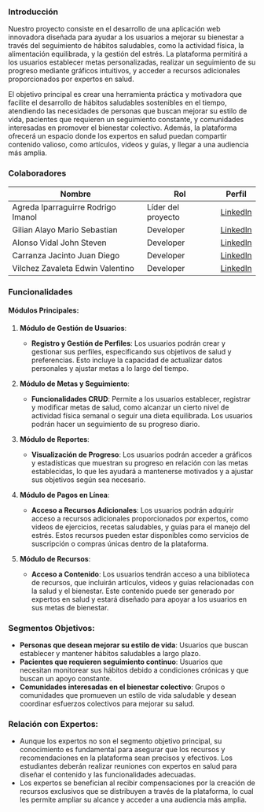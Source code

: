 ### Introducción

Nuestro proyecto consiste en el desarrollo de una aplicación web innovadora diseñada para ayudar a los usuarios a mejorar su bienestar a través del seguimiento de hábitos saludables, como la actividad física, la alimentación equilibrada, y la gestión del estrés. La plataforma permitirá a los usuarios establecer metas personalizadas, realizar un seguimiento de su progreso mediante gráficos intuitivos, y acceder a recursos adicionales proporcionados por expertos en salud.

El objetivo principal es crear una herramienta práctica y motivadora que facilite el desarrollo de hábitos saludables sostenibles en el tiempo, atendiendo las necesidades de personas que buscan mejorar su estilo de vida, pacientes que requieren un seguimiento constante, y comunidades interesadas en promover el bienestar colectivo. Además, la plataforma ofrecerá un espacio donde los expertos en salud puedan compartir contenido valioso, como artículos, videos y guías, y llegar a una audiencia más amplia.

### Colaboradores

| Nombre                             | Rol              | Perfil                                                                                     |
|------------------------------------|------------------|--------------------------------------------------------------------------------------------|
| Agreda Iparraguirre Rodrigo Imanol | Líder del proyecto | [LinkedIn](https://www.linkedin.com/in/rodrigo-agreda-iparraguirre-7b9429260/)             |
| Gilian Alayo Mario Sebastian       | Developer        | [LinkedIn](https://www.linkedin.com/in/mario-sebastian-gilian-alayo-b8b0042a4/)            |
| Alonso Vidal John Steven           | Developer        | [LinkedIn]()                                                                              |
| Carranza Jacinto Juan Diego        | Developer        | [LinkedIn]()                                                                              |
| Vilchez Zavaleta Edwin Valentino   | Developer        | [LinkedIn]()                                                                              |

### Funcionalidades

#### Módulos Principales:
1. **Módulo de Gestión de Usuarios**:
    - **Registro y Gestión de Perfiles**: Los usuarios podrán crear y gestionar sus perfiles, especificando sus objetivos de salud y preferencias. Esto incluye la capacidad de actualizar datos personales y ajustar metas a lo largo del tiempo.

2. **Módulo de Metas y Seguimiento**:
    - **Funcionalidades CRUD**: Permite a los usuarios establecer, registrar y modificar metas de salud, como alcanzar un cierto nivel de actividad física semanal o seguir una dieta equilibrada. Los usuarios podrán hacer un seguimiento de su progreso diario.

3. **Módulo de Reportes**:
    - **Visualización de Progreso**: Los usuarios podrán acceder a gráficos y estadísticas que muestran su progreso en relación con las metas establecidas, lo que les ayudará a mantenerse motivados y a ajustar sus objetivos según sea necesario.

4. **Módulo de Pagos en Línea**:
    - **Acceso a Recursos Adicionales**: Los usuarios podrán adquirir acceso a recursos adicionales proporcionados por expertos, como videos de ejercicios, recetas saludables, y guías para el manejo del estrés. Estos recursos pueden estar disponibles como servicios de suscripción o compras únicas dentro de la plataforma.

5. **Módulo de Recursos**:
    - **Acceso a Contenido**: Los usuarios tendrán acceso a una biblioteca de recursos, que incluirán artículos, videos y guías relacionadas con la salud y el bienestar. Este contenido puede ser generado por expertos en salud y estará diseñado para apoyar a los usuarios en sus metas de bienestar.

### Segmentos Objetivos:

- **Personas que desean mejorar su estilo de vida**: Usuarios que buscan establecer y mantener hábitos saludables a largo plazo.
- **Pacientes que requieren seguimiento continuo**: Usuarios que necesitan monitorear sus hábitos debido a condiciones crónicas y que buscan un apoyo constante.
- **Comunidades interesadas en el bienestar colectivo**: Grupos o comunidades que promueven un estilo de vida saludable y desean coordinar esfuerzos colectivos para mejorar su salud.

### Relación con Expertos:

- Aunque los expertos no son el segmento objetivo principal, su conocimiento es fundamental para asegurar que los recursos y recomendaciones en la plataforma sean precisos y efectivos. Los estudiantes deberán realizar reuniones con expertos en salud para diseñar el contenido y las funcionalidades adecuadas.
- Los expertos se benefician al recibir compensaciones por la creación de recursos exclusivos que se distribuyen a través de la plataforma, lo cual les permite ampliar su alcance y acceder a una audiencia más amplia.

